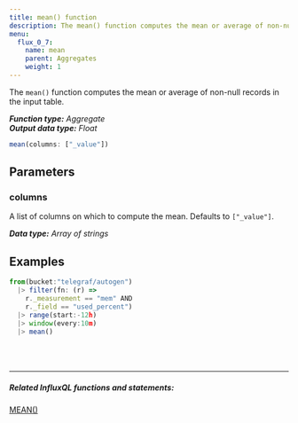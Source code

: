 ```yaml
---
title: mean() function
description: The mean() function computes the mean or average of non-null records in the input table.
menu:
  flux_0_7:
    name: mean
    parent: Aggregates
    weight: 1
---
```


The `mean()` function computes the mean or average of non-null records in the input table.

_**Function type:** Aggregate_  
_**Output data type:** Float_

```js
mean(columns: ["_value"])
```

## Parameters

### columns
A list of columns on which to compute the mean.
Defaults to `["_value"]`.

_**Data type:** Array of strings_

## Examples
```js
from(bucket:"telegraf/autogen")
  |> filter(fn: (r) =>
    r._measurement == "mem" AND
    r._field == "used_percent")
  |> range(start:-12h)
  |> window(every:10m)
  |> mean()
```

<hr style="margin-top:4rem"/>

##### Related InfluxQL functions and statements:
[MEAN()](/influxdb/latest/query_language/functions/#mean)  
